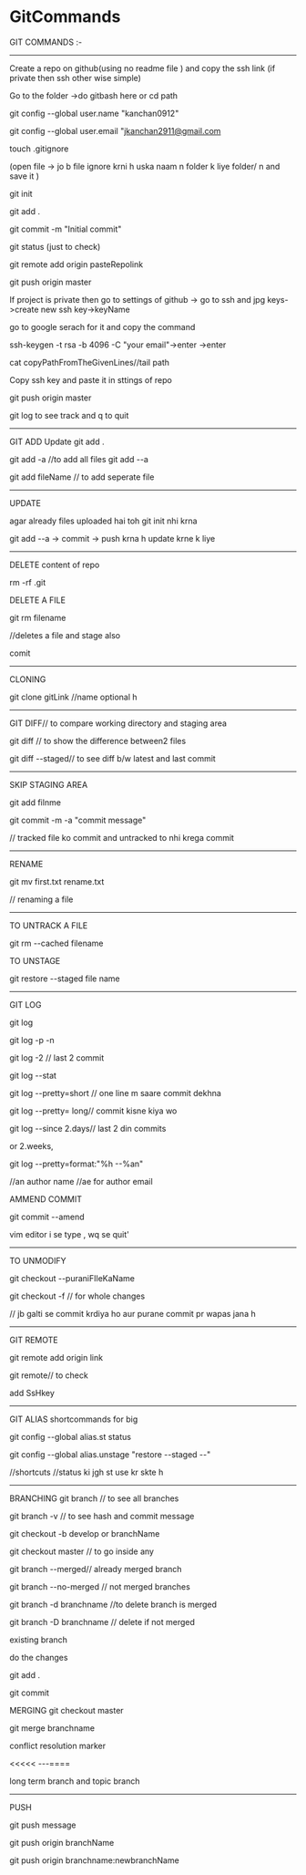 # GitCommands
GIT COMMANDS :-
**********************************************
Create a repo on github(using no readme file ) and copy the ssh link (if private then ssh other wise simple)

Go to the folder ->do gitbash here or cd path

git config --global user.name "kanchan0912"

git config --global user.email "jkanchan2911@gmail.com

touch .gitignore

(open file ->  jo b file ignore krni h uska naam n folder k liye folder/ n and save it )

git init

git add .

git commit -m "Initial commit"

git status (just to check)

git remote add origin pasteRepolink

git push origin master 

If project is private then go to settings of github -> go to ssh and jpg keys->create new ssh key->keyName

go to google serach for it and copy the command 

ssh-keygen -t rsa -b 4096 -C  "your email"->enter ->enter 

cat copyPathFromTheGivenLines//tail path

Copy ssh key and paste it in sttings of repo

git push origin master

git log to see track and q to quit
*********************************************
GIT ADD
Update
git add .

git add -a //to add all files
git add --a

git add fileName // to add seperate file

***********************************************
UPDATE

agar already files uploaded hai toh git init nhi krna 

git add --a -> commit -> push krna h update krne k liye
**********************************************
DELETE content of repo

rm -rf .git

DELETE A FILE

git rm filename

//deletes a file and stage also 

comit

*********************************************
CLONING

git clone gitLink //name optional h 

********************************************
GIT DIFF// to compare working directory and  staging area 

git diff // to show the difference between2 files

 git diff --staged// to see diff b/w latest and last commit
 
 *******************************************
SKIP STAGING AREA

git add filnme

git commit -m -a "commit message"

// tracked file ko commit and untracked to nhi krega commit

******************************************
RENAME

git mv first.txt rename.txt

// renaming a file

*********************************************
TO UNTRACK A FILE

git rm --cached filename

TO UNSTAGE

git restore --staged file name

**********************************************
GIT LOG

git log

git log -p -n

git log -2 //  last 2 commit

git log --stat

git log --pretty=short // one line m saare commit dekhna 

git log --pretty= long// commit kisne kiya wo 

git log --since  2.days// last 2 din commits

 or 2.weeks,
 
git log --pretty=format:"%h  --%an"

//an author name 
//ae for author email

AMMEND COMMIT

git commit --amend

vim editor i se type , wq se quit'

**********************************************
TO UNMODIFY

git checkout --puraniFIleKaName

git checkout -f // for whole changes

// jb galti se commit krdiya ho aur purane commit pr wapas jana h 

**********************************************
GIT REMOTE

git remote add origin link

git remote// to check

add SsHkey 
*********************************************
GIT ALIAS
shortcommands for big

git config --global alias.st status

git config --global alias.unstage "restore --staged --"

//shortcuts
//status ki jgh st use kr skte h
**********************************************
BRANCHING
git branch // to see all branches

git branch -v // to see hash and commit message

git checkout -b develop or branchName

git checkout master // to go inside any 

git branch --merged// already merged branch

git branch --no-merged // not merged branches

git branch -d branchname //to delete branch  is merged

git branch -D branchname // delete if not merged

existing branch

do the changes

git add .

git commit

MERGING
git checkout master

git merge branchname

conflict resolution marker 

<<<<<
---====


long term branch and topic branch
**********************************************
PUSH

git push message  

git push origin branchName

git push origin branchname:newbranchName
